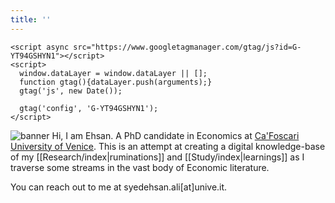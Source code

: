 ```yaml
---
title: ''
---
```

<!-- Google tag (gtag.js) -->
```
<script async src="https://www.googletagmanager.com/gtag/js?id=G-YT94GSHYN1"></script>
<script>
  window.dataLayer = window.dataLayer || [];
  function gtag(){dataLayer.push(arguments);}
  gtag('js', new Date());

  gtag('config', 'G-YT94GSHYN1');
</script>
```

![banner](./banner.jpg)
Hi, I am Ehsan. A PhD candidate in Economics at [Ca'Foscari University of Venice](https://www.unive.it/). This is an attempt at creating a digital knowledge-base of my [[Research/index|ruminations]] and [[Study/index|learnings]] as I traverse some streams in the vast body of Economic literature. 



You can reach out to me at syedehsan.ali\[at\]unive.it.
